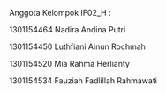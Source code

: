 Anggota Kelompok IF02_H :  

1301154464 Nadira Andina Putri 

1301154450 Luthfiani Ainun Rochmah 

1301154520 Mia Rahma Herlianty 

1301154534 Fauziah Fadlillah Rahmawati 
